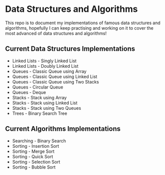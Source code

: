 # Data Structures and Algorithms

This repo is to document my implementations of famous data structures and algorithms, hopefully I can keep practising and working on it to cover the most advanced of data structures and algorithms!

## Current Data Structures Implementations

- Linked Lists - Singly Linked List
- Linked Lists - Doubly Linked List
- Queues - Classic Queue using Array
- Queues - Classic Queue using Linked List
- Queues - Classic Queue using Two Stacks
- Queues - Circular Queue
- Queues - Deque
- Stacks - Stack using Array
- Stacks - Stack using Linked List
- Stacks - Stack using Two Queues
- Trees - Binary Search Tree

## Current Algorithms Implementations

- Searching - Binary Search
- Sorting - Insertion Sort
- Sorting - Merge Sort
- Sorting - Quick Sort
- Sorting - Selection Sort
- Sorting - Bubble Sort
